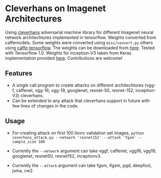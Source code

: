 # Cleverhans on Imagenet Architectures

Using [cleverhans](https://github.com/tensorflow/cleverhans) adversarial machine library for different Imagenet neural network architechtures implemented in tensorflow. Weights converted from caffemodels. Some weights were converted using `misc/convert.py` others using [caffe-tensorflow](https://github.com/ethereon/caffe-tensorflow). The weights can be downloaded from [here](https://www.dropbox.com/sh/qpuqj03gv00ba85/AAApqsIe4SqSOrsfpwrYjOema?dl=0). Tested with Tensorflow 1.0. Weights for inception-V3 taken from Keras implementation provided [here](https://github.com/fchollet/deep-learning-models/blob/master/inception_v3.py). Contributions are welcome!

## Features

* A single call program to create attacks on different architechtures (vgg-f, caffenet, vgg-16, vgg-19, googlenet, resnet-50, resnet-152, inception-V3) cleverhans.
* Can be extended to any attack that cleverhans support in future with few lines of changes in the code.

## Usage

* For creating attack on first 100 ilsvrc validation set images, `python ceverhans_attack.py --network 'resnet152' --attack 'fgsm' --sample_size 100`

* Currently the `--network` argument can take vggf, caffenet, vgg16, vgg19, googlenet, resnet50, resnet152, inceptionv3.

* Currently the `--attack` argument can take fgsm, ifgsm, pgd, deepfool, jsma, cw2.
